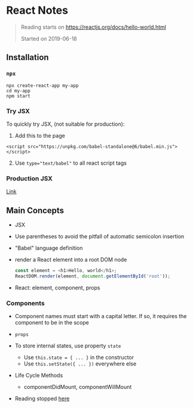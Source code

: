 # React Notes

> Reading starts on https://reactjs.org/docs/hello-world.html
>
> Started on 2019-06-18

## Installation

### `npx`
```
npx create-react-app my-app
cd my-app
npm start
```

### Try JSX
To quickly try JSX, (not suitable for production):
1. Add this to the page
```
<script src="https://unpkg.com/babel-standalone@6/babel.min.js"></script>
```
2. Use `type="text/babel"` to all react script tags

### Production JSX
[Link](https://reactjs.org/docs/add-react-to-a-website.html#add-jsx-to-a-project)


## Main Concepts
- JSX
- Use parentheses to avoid the pitfall of automatic semicolon insertion
- "Babel" language definition

- render a React element into a root DOM node
    ```js
    const element = <h1>Hello, world</h1>;
    ReactDOM.render(element, document.getElementById('root'));
    ```
- React: element, component, props

### Components
- Component names must start with a capital letter. If so, it requires the component to be in the scope

- `props`
- To store internal states, use property `state`
    - Use `this.state = { ... }` in the constructor
    - Use `this.setState({ ... })` everywhere else

- Life Cycle Methods
    - componentDidMount, componentWillMount

- Reading stopped [here](https://reactjs.org/docs/state-and-lifecycle.html#adding-lifecycle-methods-to-a-class)
